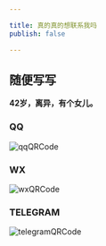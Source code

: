 ```yaml
---

title: 真的真的想联系我吗
publish: false

---
```


## 随便写写

**42岁，离异，有个女儿。**





### QQ

![qqQRCode](/images/qq.jpg)

### WX

![wxQRCode](/images/wx.jpg)

### TELEGRAM

![telegramQRCode](/images/telegram.jpg)


